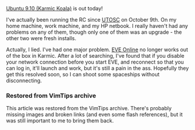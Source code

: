 <!-- :metadata:

title: Ubuntu 9.10 is Here!
tags: Linux
published: 2009-10-29T16:48:41-0700
summary:

<a href='http://www.ubuntu.com'>Ubuntu 9.10 (Karmic Koala)</a> is out today!

-->

<a href='http://www.ubuntu.com'>Ubuntu 9.10 (Karmic Koala)</a> is out today!

I've actually been running the RC since <a
href='http://2009.utosc.com/pages/home/'>UTOSC</a> on October 9th. On my home
machine, work machine, and my HP netbook.  I really haven't had any problems on
any of them, though only one of them was an upgrade - the other two were fresh
installs.

Actually, I lied.  I've had one major problem.  <a
href='http://www.eveonline.com'>EVE Online</a> no longer works out of the box
in Karmic.  After a lot of searching, I've found that if you disable your
network connection before you start EVE, and reconnect so that you can log in,
it'll launch and work, but it's still a pain in the ass.  Hopefully they get
this resolved soon, so I can shoot some spaceships without disconnecting.

<div class="restored-from-archive">
  <h3>Restored from VimTips archive</h3>
  <p>
  This article was restored from the VimTips archive. There's probably
  missing images and broken links (and even some flash references), but it
  was still important to me to bring them back.
  </p>
</div>
